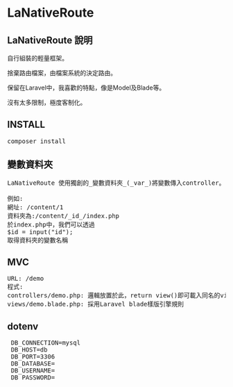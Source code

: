 # LaNativeRoute

## LaNativeRoute 說明

自行組裝的輕量框架。

捨棄路由檔案，由檔案系統的決定路由。

保留在Laravel中，我喜歡的特點，像是Model及Blade等。

沒有太多限制，極度客制化。

## INSTALL
<pre>
composer install
</pre>

## 變數資料夾
<pre>
LaNativeRoute 使用獨創的_變數資料夾_(_var_)將變數傳入controller。

例如:
網址: /content/1
資料夾為:/content/_id_/index.php
於index.php中，我們可以透過
$id = input("id"); 
取得資料夾的變數名稱
</pre>

## MVC
<pre>
URL: /demo
程式:
controllers/demo.php: 邏輯放置於此，return view()即可載入同名的view。
views/demo.blade.php: 採用Laravel blade樣版引擎規則
</pre>

## dotenv
<pre>
 DB_CONNECTION=mysql
 DB_HOST=db
 DB_PORT=3306
 DB_DATABASE=
 DB_USERNAME=
 DB_PASSWORD= 
</pre>

